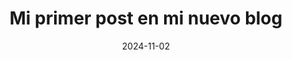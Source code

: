 ---
title: Mi primer post en mi nuevo blog
description:  El objetivo de este blog es reflejar mis conocimientos a las personas que se estén adentrando al mundo de la ciberseguridad.
date: 2024-11-02
categories: [Blog, Personal]
tags: [eJPTv2, INE Security, Junior Penetration Tester]
img_path: https://api.accredible.com/v1/frontend/credential_website_embed_image/certificate/118676081
image: https://api.accredible.com/v1/frontend/credential_website_embed_image/certificate/118676081
---